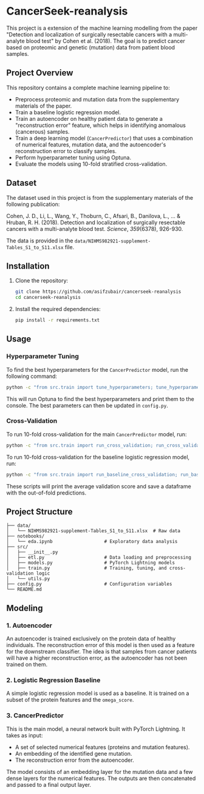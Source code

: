 # CancerSeek-reanalysis

This project is a extension of the machine learning modelling from the paper "Detection and localization of surgically resectable cancers with a multi-analyte blood test" by Cohen et al. (2018). The goal is to predict cancer based on proteomic and genetic (mutation) data from patient blood samples.

## Project Overview

This repository contains a complete machine learning pipeline to:
- Preprocess proteomic and mutation data from the supplementary materials of the paper.
- Train a baseline logistic regression model.
- Train an autoencoder on healthy patient data to generate a "reconstruction error" feature, which helps in identifying anomalous (cancerous) samples.
- Train a deep learning model (`CancerPredictor`) that uses a combination of numerical features, mutation data, and the autoencoder's reconstruction error to classify samples.
- Perform hyperparameter tuning using Optuna.
- Evaluate the models using 10-fold stratified cross-validation.

## Dataset

The dataset used in this project is from the supplementary materials of the following publication:

Cohen, J. D., Li, L., Wang, Y., Thoburn, C., Afsari, B., Danilova, L., ... & Hruban, R. H. (2018). Detection and localization of surgically resectable cancers with a multi-analyte blood test. *Science*, *359*(6378), 926-930.

The data is provided in the `data/NIHMS982921-supplement-Tables_S1_to_S11.xlsx` file.

## Installation

1. Clone the repository:
   ```bash
   git clone https://github.com/asifzubair/cancerseek-reanalysis
   cd cancerseek-reanalysis
   ```
2. Install the required dependencies:
   ```bash
   pip install -r requirements.txt
   ```

## Usage

### Hyperparameter Tuning

To find the best hyperparameters for the `CancerPredictor` model, run the following command:

```bash
python -c "from src.train import tune_hyperparameters; tune_hyperparameters()"
```

This will run Optuna to find the best hyperparameters and print them to the console. The best parameters can then be updated in `config.py`.

### Cross-Validation

To run 10-fold cross-validation for the main `CancerPredictor` model, run:

```bash
python -c "from src.train import run_cross_validation; run_cross_validation()"
```

To run 10-fold cross-validation for the baseline logistic regression model, run:

```bash
python -c "from src.train import run_baseline_cross_validation; run_baseline_cross_validation()"
```

These scripts will print the average validation score and save a dataframe with the out-of-fold predictions.

## Project Structure

```
├── data/
│   └── NIHMS982921-supplement-Tables_S1_to_S11.xlsx  # Raw data
├── notebooks/
│   └── eda.ipynb                   # Exploratory data analysis
├── src/
│   ├── __init__.py
│   ├── etl.py                      # Data loading and preprocessing
│   ├── models.py                   # PyTorch Lightning models
│   ├── train.py                    # Training, tuning, and cross-validation logic
│   └── utils.py
├── config.py                       # Configuration variables
└── README.md                       
```

## Modeling

### 1. Autoencoder

An autoencoder is trained exclusively on the protein data of healthy individuals. The reconstruction error of this model is then used as a feature for the downstream classifier. The idea is that samples from cancer patients will have a higher reconstruction error, as the autoencoder has not been trained on them.

### 2. Logistic Regression Baseline

A simple logistic regression model is used as a baseline. It is trained on a subset of the protein features and the `omega_score`.

### 3. CancerPredictor

This is the main model, a neural network built with PyTorch Lightning. It takes as input:
- A set of selected numerical features (proteins and mutation features).
- An embedding of the identified gene mutation.
- The reconstruction error from the autoencoder.

The model consists of an embedding layer for the mutation data and a few dense layers for the numerical features. The outputs are then concatenated and passed to a final output layer.
